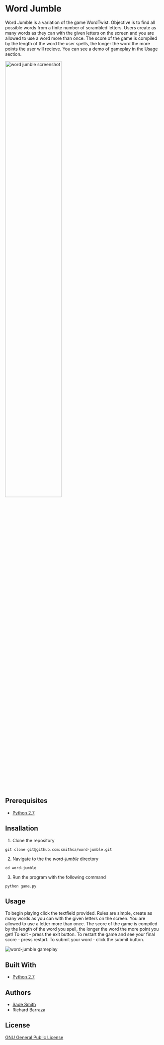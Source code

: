 # Word Jumble

Word Jumble is a variation of the game WordTwist. Objective is to find all possible words from a finite number of scrambled letters. Users create as many words as they can with the given letters on the screen and you are allowed to use a word more than once. The score of the game is compiled by the length of the word the user spells, the longer the word the more points the user will recieve. You can see a demo of gameplay in the [Usage](#usage) section.

<img width="60%" alt="word jumble screenshot" src="https://user-images.githubusercontent.com/1827606/46248788-aa7b4d00-c3e3-11e8-951c-a71ebebb95c9.png">

## Prerequisites
*	[Python 2.7](https://www.python.org/)

## Insallation
1. Clone the repository
```
git clone git@github.com:smithsa/word-jumble.git
```

2. Navigate to the the *word-jumble* directory
```
cd word-jumble
```

3. Run the program with the following command
```
python game.py
```

## Usage
 To begin playing click the textfield provided. Rules are simple, create as many words as you can with the given letters on the screen. You are allowed to use a letter more than once. The score of the game is compiled by the length of the word you spell, the longer the word the more point you get!  To exit - press the exit button. To restart the game and see your final score - press restart. To submit your word - click the submit button.

 ![word-jumble gameplay](https://user-images.githubusercontent.com/1827606/46248787-aa7b4d00-c3e3-11e8-8c3b-3567ead38d9c.gif)


## Built With
*	[Python 2.7](https://www.python.org/)

## Authors
*	[Sade Smith](https://sadesmith.com)
*	Richard Barraza

## License
[GNU General Public License](LICENSE) 
